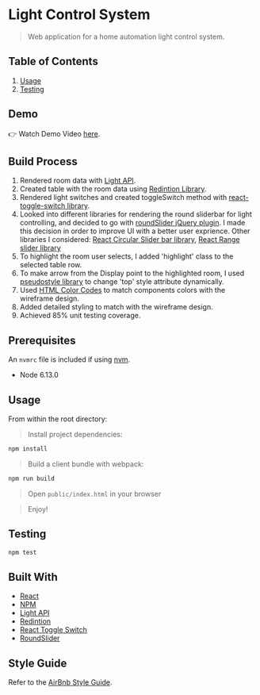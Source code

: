 # Light Control System

> Web application for a home automation light control system.

## Table of Contents

1. [Usage](#usage)
2. [Testing](#testing)

## Demo

👉 Watch Demo Video <a href="https://youtu.be/KEKBAi8L17Y" target="_blank">here</a>.
<br>

## Build Process

1. Rendered room data with [Light API](https://github.com/resin-io/light-api).
2. Created table with the room data using [Redintion Library](https://github.com/resin-io-modules/rendition).
3. Rendered light switches and created toggleSwitch method with [react-toggle-switch library](https://github.com/pgrimard/react-toggle-switch).
4. Looked into different libraries for rendering the round sliderbar for light controlling, and decided to go with [roundSlider jQuery plugin](https://github.com/soundar24/roundSlider). I made this decision in order to improve UI with a better user exprience. 
Other libraries I considered: [React Circular Slider bar library](https://github.com/alexsyo/react-circular-slider-bar),  [React Range slider library](https://whoisandy.github.io/react-rangeslider)
5. To highlight the room user selects, I added 'highlight' class to the selected table row.
6. To make arrow from the Display point to the highlighted room, I used [pseudostyle library](http://mcgivery.com/htmlelement-pseudostyle-settingmodifying-before-and-after-in-javascript) to change 'top' style attribute dynamically.
7. Used [HTML Color Codes](https://html-color-codes.info/colors-from-image) to match components colors with the wireframe design. 
8. Added detailed styling to match with the wireframe design.
9. Achieved 85% unit testing coverage.


## Prerequisites

An `nvmrc` file is included if using [nvm](https://github.com/creationix/nvm).

- Node 6.13.0

## Usage

From within the root directory:

> Install project dependencies:

```sh
npm install
```

> Build a client bundle with webpack: 

```sh
npm run build 
```

> Open `public/index.html` in your browser

> Enjoy!

## Testing

```sh
npm test
```

## Built With

* [React](https://reactjs.org/) 
* [NPM](https://www.npmjs.com/)
* [Light API](https://github.com/resin-io/light-api)
* [Redintion](https://github.com/resin-io-modules/rendition)
* [React Toggle Switch](https://github.com/pgrimard/react-toggle-switch)
* [RoundSlider](https://github.com/soundar24/roundSlider)

## Style Guide

Refer to the [AirBnb Style Guide](https://github.com/airbnb/javascript).

